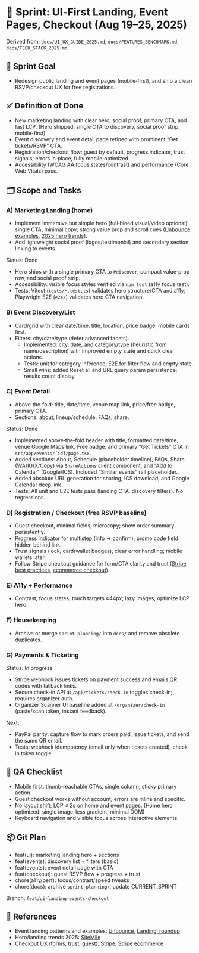 # 🚀 Sprint: UI‑First Landing, Event Pages, Checkout (Aug 19–25, 2025)

Derived from: `docs/UI_UX_GUIDE_2025.md`, `docs/FEATURES_BENCHMARK.md`, `docs/TECH_STACK_2025.md`.

## 🎯 Sprint Goal

- Redesign public landing and event pages (mobile‑first), and ship a clean RSVP/checkout UX for free registrations.

## ✅ Definition of Done

- New marketing landing with clear hero, social proof, primary CTA, and fast LCP. (Hero shipped: single CTA to discovery, social proof strip, mobile-first)
- Event discovery and event detail page refined with prominent “Get tickets/RSVP” CTA.
- Registration/checkout flow: guest by default, progress indicator, trust signals, errors in‑place, fully mobile‑optimized.
- Accessibility (WCAG AA focus states/contrast) and performance (Core Web Vitals) pass.

## 🗂 Scope and Tasks

### A) Marketing Landing (home)

- Implement immersive but simple hero (full‑bleed visual/video optional), single CTA, minimal copy; strong value prop and scroll cues ([Unbounce examples](https://unbounce.com/landing-page-examples/event-landing-page-examples/), [2025 hero trends](https://sitemile.com/best-hero-marquee-design-trends-for-2025-make-your-website-stand-out/)).
- Add lightweight social proof (logos/testimonial) and secondary section linking to events.

Status: Done

- Hero ships with a single primary CTA to `#discover`, compact value‑prop row, and social proof strip.
- Accessibility: visible focus styles verified via `npm test` (a11y focus test).
- Tests: Vitest (`tests/*.test.ts`) validates hero structure/CTA and a11y; Playwright E2E (`e2e/`) validates hero CTA navigation.

### B) Event Discovery/List

- Card/grid with clear date/time, title, location, price badge; mobile cards first.
- Filters: city/date/type (defer advanced facets).
  - Implemented: city, date, and category/type (heuristic from name/description) with improved empty state and quick clear actions.
  - Tests: unit for category inference; E2E for filter flow and empty state.
  - Small wins: added Reset all and URL query param persistence; results count display.

### C) Event Detail

- Above‑the‑fold: title, date/time, venue map link, price/free badge, primary CTA.
- Sections: about, lineup/schedule, FAQs, share.
  
Status: Done

- Implemented above‑the‑fold header with title, formatted date/time, venue Google Maps link, Free badge, and primary “Get Tickets” CTA in `src/app/events/[id]/page.tsx`.
- Added sections: About, Schedule (placeholder timeline), FAQs, Share (WA/IG/X/Copy) via `ShareActions` client component, and “Add to Calendar” (Google/ICS). Included “Similar events” rail placeholder.
- Added absolute URL generation for sharing, ICS download, and Google Calendar deep link.
- Tests: All unit and E2E tests pass (landing CTA, discovery filters). No regressions.

### D) Registration / Checkout (free RSVP baseline)

- Guest checkout, minimal fields, microcopy; show order summary persistently.
- Progress indicator for multistep (info → confirm); promo code field hidden behind link.
- Trust signals (lock, card/wallet badges), clear error handling; mobile wallets later.
- Follow Stripe checkout guidance for form/CTA clarity and trust ([Stripe best practices](https://stripe.com/resources/more/checkout-screen-best-practices), [ecommerce checkout](https://stripe.com/resources/more/ecommerce-checkout-best-practices)).

### E) A11y + Performance

- Contrast, focus states, touch targets ≥44px; lazy images; optimize LCP hero.

### F) Housekeeping

- Archive or merge `sprint-planning/` into `docs/` and remove obsolete duplicates.

### G) Payments & Ticketing

Status: In progress

- Stripe webhook issues tickets on payment success and emails QR codes with fallback links.
- Secure check-in API at `/api/tickets/check-in` toggles check-in; requires organizer auth.
- Organizer Scanner UI baseline added at `/organizer/check-in` (paste/scan token, instant feedback).

Next:

- PayPal parity: capture flow to mark orders paid, issue tickets, and send the same QR email.
- Tests: webhook idempotency (email only when tickets created), check-in token toggle.

## 🔬 QA Checklist

- Mobile first: thumb‑reachable CTAs, single column, sticky primary action.
- Guest checkout works without account; errors are inline and specific.
- No layout shift; LCP ≤ 2s on home and event pages. (Home hero optimized: single image-less gradient, minimal DOM)
- Keyboard navigation and visible focus across interactive elements.

## 📦 Git Plan

- feat(ui): marketing landing hero + sections
- feat(events): discovery list + filters (basic)
- feat(events): event detail page with CTA
- feat(checkout): guest RSVP flow + progress + trust
- chore(a11y/perf): focus/contrast/speed tweaks
- chore(docs): archive `sprint-planning/`, update CURRENT_SPRINT

Branch: `feat/ui-landing-events-checkout`

## 🧭 References

- Event landing patterns and examples: [Unbounce](https://unbounce.com/landing-page-examples/event-landing-page-examples/), [Landingi roundup](https://landingi.com/landing-page/design-examples/)
- Hero/landing trends 2025: [SiteMile](https://sitemile.com/best-hero-marquee-design-trends-for-2025-make-your-website-stand-out/)
- Checkout UX (forms, trust, guest): [Stripe](https://stripe.com/resources/more/checkout-screen-best-practices), [Stripe ecommerce](https://stripe.com/resources/more/ecommerce-checkout-best-practices)
